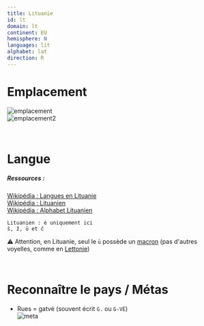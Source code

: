 ```yaml
---
title: Lituanie
id: lt
domain: lt
continent: EU
hemisphere: N
languages: lit
alphabet: lat
direction: R
---
```


# Emplacement

![emplacement](https://upload.wikimedia.org/wikipedia/commons/thumb/e/ec/EU-Lithuania.svg/300px-EU-Lithuania.svg.png)  
![emplacement2](https://upload.wikimedia.org/wikipedia/commons/2/21/Lh-map.jpg)

<br/>

# Langue

##### Ressources :

[Wikipédia : Langues en Lituanie](https://fr.wikipedia.org/wiki/Langues_en_Lituanie)  
[Wikipédia : Lituanien](https://fr.wikipedia.org/wiki/Lituanien)  
[Wikipédia : Alphabet Lituanien](https://fr.wikipedia.org/wiki/Alphabet_lituanien)

```
Lituanien : ė uniquement ici 
š, ž, ū et č
```

:warning: Attention, en Lituanie, seul le `ū` possède un [macron](https://fr.wikipedia.org/wiki/Macron_(diacritique)) (pas d'autres voyelles, comme en [Lettonie](/flag/lv))

<br/>

# Reconnaître le pays / Métas

- Rues = gatvé (souvent écrit `G.` ou `G-VÉ`)  
  ![meta](/images/lt_geoguessr.png)


